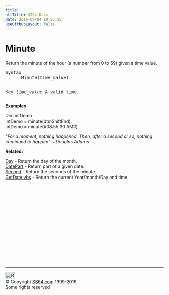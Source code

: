 ```yaml
---
title:
altTitle: SS64 Docs
date: 2016-09-04 19:26:55
useGithubLayout: false
---
```

<!-- #BeginLibraryItem "/Library/head_vb.lbi" --><!-- #EndLibraryItem --><h1>Minute</h1> 
<p>Return the minute of the hour (a number from 0 to 59) given a time value.</p>
<pre>Syntax
      Minute(<i>time_value</i>)

Key
   <i>time_value</i>  A valid time.</pre>
<p><b>Examples</b></p>
<p class="code">Dim intDemo<br>
intDemo = minute(dtmShiftEnd)<br>
intDemo = minute(#08:55:30 AM#)</p>
<p class="quote"><i>“For a moment, nothing happened. Then, after a second or so, nothing continued to happen” ~ Douglas Adams</i></p>
<p><b>Related:</b></p>
<p><a href="day.html">Day</a> - Return the day of the month.<br>
<a href="datepart.html">DatePart</a> - Return part of a given date.<br>
<a href="second.html">Second</a> - Return the seconds of the minute.<br>
<a href="syntax-getdate.html">GetDate.vbs</a> - Return the current Year/month/Day and time.</p><!-- #BeginLibraryItem "/Library/foot_vb.lbi" --><p>
<!-- VB300 -->
<ins class="adsbygoogle" style="display:inline-block;width:300px;height:250px" data-ad-client="ca-pub-6140977852749469" data-ad-slot="1683739502"></ins>
<script>
(adsbygoogle = window.adsbygoogle || []).push({});
</script></p>
<hr>
<div id="bl" class="footer"><a href="minute.html#"><img src="../images/top.png" width="30" height="22" alt="Back to the Top"></a></div>
<div id="br" class="footer, tagline">© Copyright <a href="../index.html">SS64.com</a> 1999-2016<br>
Some rights reserved</div><!-- #EndLibraryItem -->

